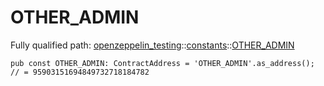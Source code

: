 # OTHER_ADMIN

Fully qualified path: [openzeppelin_testing](./openzeppelin_testing.md)::[constants](./openzeppelin_testing-constants.md)::[OTHER_ADMIN](./openzeppelin_testing-constants-OTHER_ADMIN.md)

<pre><code class="language-cairo">pub const OTHER_ADMIN: ContractAddress = &apos;OTHER_ADMIN&apos;.as_address(); // = 95903151694849732718184782</code></pre>

